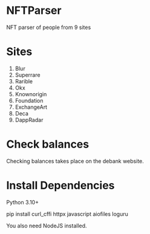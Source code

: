 # NFTParser
NFT parser of people from 9 sites

# Sites
1. Blur
2. Superrare
3. Rarible
4. Okx
5. Knownorigin
6. Foundation
7. ExchangeArt
8. Deca
9. DappRadar

# Check balances
Checking balances takes place on the debank website.

# Install Dependencies
Python 3.10+

pip install curl_cffi httpx javascript aiofiles loguru

You also need NodeJS installed.

